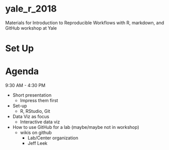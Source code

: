 # yale_r_2018
Materials for Introduction to Reproducible Workflows with R, markdown, and GitHub workshop at Yale 

# Set Up

# Agenda

9:30 AM - 4:30 PM

- Short presentation
  - Impress them first
- Set-up 
  - R, RStudio, Git
- Data Viz as focus
  - Interactive data viz
- How to use GitHub for a lab (maybe/maybe not in workshop)
  - wikis on github
    - Lab/Center organization
    - Jeff Leek
